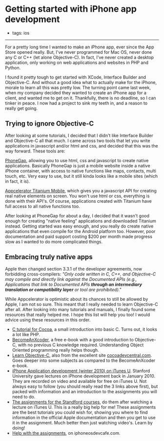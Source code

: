 # Getting started with iPhone app development
- tags: ios

---

For a pretty long time I wanted to make an iPhone app, ever since the App Store opened really. But, I've never programmed for Mac OS, never done any C or C++ (let alone Objective-C). In fact, I've never created a desktop application, only working on web applications and websites in PHP and Python.

I found it pretty tough to get started with XCode, Interface Builder and Objective-C. And without a good idea what to actually make for the iPhone, morale to learn all this was pretty low. The turning point came last week, when my company decided they wanted to create an iPhone app for a client, and wanted me to get on it. Thankfully, there is no deadline, so I can tinker in peace. I now had a project to sink my teeth in, and a reason to really get going.

## Trying to ignore Objective-C

After looking at some tutorials, I decided that I didn't like Interface Builder and Objective-C all that much. I came across two tools that let you write applications in javascript and/or html and css, and decided that this was the way forward. These tools are:

[PhoneGap](http://www.phonegap.com/), allowing you to use html, css and javascript to create native applications. Basically PhoneGap is just a mobile website inside a native iPhone container, with access to native functions like maps, contacts, multi touch, etc. Very easy to use, but it still kinda looks like a mobile sites (which in fact, it is).

[Appcelerator Titanium Mobile](http://www.appcelerator.com/), which gives you a javascript API for creating real native elements on screen. You won't use html or css, everything is done with their API's. Of course, applications created with Titanium have full access to all native functions too.

After looking at PhoneGap for about a day, I decided that it wasn't good enough for creating "native feeling" applications and downloaded Titanium instead. Getting started was easy enough, and you really do create native applications that even compile for the Android platform too. However, poor documentation and paid support costing $200 per month made progress slow as I wanted to do more complicated things.

## Embracing truly native apps

Apple then changed section 3.3.1 of the developer agreements, now forbidding cross-compilers: _"Only code written in C, C++, and Objective-C may compile and directly link against the Documented APIs (e.g., Applications that link to Documented APIs **through an intermediary translation or compatibility layer** or tool are prohibited)."_

While Appcelerator is optimistic about its chances to still be allowed by Apple, I am not so sure. This meant that I really needed to learn Objective-C after all. After looking into many tutorials and manuals, I finally found some resources that really helped me. I hope this list will help you too! I would advice using these resources in this order.

* [C tutorial for Cocoa](http://cocoadevcentral.com/articles/000081.php), a small introduction into basic C. Turns out, it looks a lot like PHP.
* [BecomeAnXcoder](http://www.cocoalab.com/?q=node/5), a free e-book with a good introduction to Objective-C, with no previous C knowledge required. Understanding Object Oriented programming really helps though.
* [Learn Objective-C](http://cocoadevcentral.com/d/learn_objectivec), also from the excellent site [cocoadevcentral.com](http://cocoadevcentral.com/). Goes deeper into some subjects as compared to the BecomeAnXcoder e-book.
* [iPhone Application development (winter 2010) on iTunes U](http://deimos3.apple.com/WebObjects/Core.woa/Browse/itunes.stanford.edu.3124430053). Stanford University gave lectures on iPhone development back in January 2010. They are recorded on video and available for free on iTunes U. Not always easy to follow (you should really read the 3 links above first), but packed with information and an introduction to the assignments you will need to do.
* [The assignments for the Standford courses](http://www.stanford.edu/class/cs193p/cgi-bin/drupal/downloads-2010-winter), do them after watching a lecture on iTunes U. This is a really big help for me! These assignments are the best tutorials you could wish for, showing you where to find information in the official Apple documentation and then you get to use it in the assignment. Much better then just watching video's. Learn by doing!
* [Help with the assignments](http://www.iphoneosdevcafe.com/category/cs193p-winter-2010/), on iphoneosdevcafe.com.
